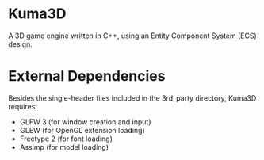# Kuma3D
A 3D game engine written in C++, using an Entity Component System (ECS) design.

# External Dependencies
Besides the single-header files included in the 3rd_party directory, Kuma3D requires:
* GLFW 3 (for window creation and input)
* GLEW (for OpenGL extension loading)
* Freetype 2 (for font loading)
* Assimp (for model loading)
